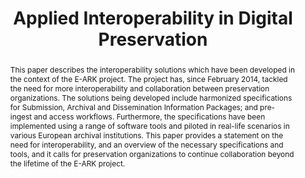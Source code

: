 ---
abstract: "This paper describes the interoperability solutions which have been developed
  in the context of the E-ARK project. The project has, since February 2014, tackled
  the need for more interoperability and collaboration between preservation organizations.
  The solutions being developed include harmonized specifications for Submission,
  Archival and Dissemination Information Packages; and pre-ingest and access workflows.
  Furthermore, the specifications have been implemented using a range of software
  tools and piloted in real-life scenarios in various European archival institutions.
  \nThis paper provides a statement on the need for interoperability, and an overview
  of the necessary specifications and tools, and it calls for preservation organizations
  to continue collaboration beyond the lifetime of the E-ARK project.\n"
creators:
- Aas, Kuldar
- Delve, Janet
- Wilson, Andrew
date: null
document_url: https://services.phaidra.univie.ac.at/api/object/o:503177/download
grand_parent: iPRES
institutions: []
keywords: []
landing_page_url: https://phaidra.univie.ac.at/o:503177
language: eng
layout: publication
license: CC BY-NC-SA 3.0 AT
notes_url: null
parent: iPRES 2016
presentation_url: null
publication_type: paper
size: 611801
source_name: iPRES
title: Applied Interoperability in Digital Preservation
year: 2016
---